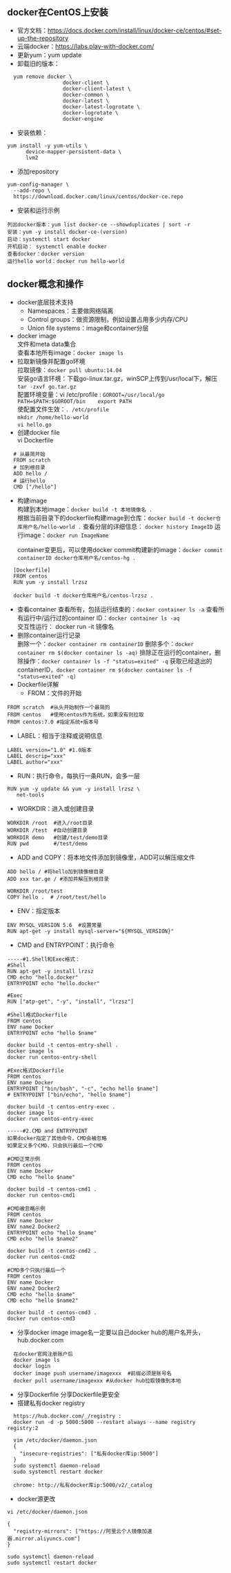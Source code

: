 ## docker在CentOS上安装
* 官方文档：https://docs.docker.com/install/linux/docker-ce/centos/#set-up-the-repository
* 云端docker：https://labs.play-with-docker.com/
* 更新yum：yum update
* 卸载旧的版本：
```
  yum remove docker \
                  docker-client \
                  docker-client-latest \
                  docker-common \
                  docker-latest \
                  docker-latest-logrotate \
                  docker-logrotate \
                  docker-engine
```   

* 安装依赖：
```
yum install -y yum-utils \
      device-mapper-persistent-data \
      lvm2
```

* 添加repository
```
yum-config-manager \
  --add-repo \
  https://download.docker.com/linux/centos/docker-ce.repo
```

* 安装和运行示例
```
列出docker版本：yum list docker-ce --showduplicates | sort -r
安装：yum -y install docker-ce-(version)
启动：systemctl start docker
开机启动： systemctl enable docker
查看docker：docker version
运行hello world：docker run hello-world
```

## docker概念和操作
* docker底层技术支持   
  * Namespaces：主要做网络隔离
  * Control groups：做资源限制，例如设置占用多少内存/CPU
  * Union file systems：image和container分层
* docker image   
  文件和meta data集合    
  查看本地所有image：`docker image ls`       
* 拉取新镜像并配置go环境   
  拉取镜像：`docker pull ubuntu:14.04`        
  安装go语言环境：下载go-linux.tar.gz，winSCP上传到/usr/local下，解压`tar -zxvf go.tar.gz`      
  配置环境变量：vi /etc/profile : `GOROOT=/usr/local/go   PATH=$PATH:$GOROOT/bin    export PATH`     
  使配置文件生效：`. /etc/profile`         
  `mkdir /home/hello-world`        
  `vi hello.go`   
* 创建docker file   
  vi Dockerfile
```
  # 从最简开始
  FROM scratch
  # 加到根目录
  ADD hello /
  # 运行hello
  CMD ["/hello"]
```
* 构建image   
  构建到本地image：`docker build -t 本地镜像名 .`    
  根据当前目录下的dockerfile构建image到仓库：`docker build -t docker仓库用户名/hello-world .`
  查看分层的详细信息： `docker history ImageID`
  运行image：`docker run ImageName`
     
  container变更后，可以使用docker commit构建新的image：`docker commit containerID docker仓库用户名/centos-hg .`   
```
  [Dockerfile]
  FROM centos
  RUN yum -y install lrzsz

  docker build -t docker仓库用户名/centos-lrzsz .
```
  
* 查看container
  查看所有，包括运行结束的：`docker container ls -a`
  查看所有运行中/运行过的container ID：`docker container ls -aq`  
  交互性运行： docker run -it 镜像名     
* 删除container运行记录  
  删除一个：`docker container rm containerID`
  删除多个：`docker container rm $(docker container ls -aq)`
  排除正在运行的container，删除操作：`docker container ls -f "status=exited" -q` 获取已经退出的containerID，`docker container rm $(docker container ls -f "status=exited" -q)`
* Dockerfile详解
  * FROM：文件的开始
```
FROM scratch  #从头开始制作一个最简的
FROM centos   #使用centos作为系统，如果没有则拉取
FROM centos:7.0 #指定系统+版本号
```
  * LABEL：相当于注释或说明信息
```
LABEL version="1.0" #1.0版本
LABEL descrip="xxx"
LABEL author="xxx"
```
  * RUN：执行命令，每执行一条RUN，会多一层
```
RUN yum -y update && yum -y install lrzsz \
   net-tools
```
  * WORKDIR：进入或创建目录
```
WORKDIR /root  #进入/root目录
WORKDIR /test  #自动创建目录
WORKDIR demo   #创建/test/demo目录
RUN pwd        #/test/demo
```
  * ADD and COPY：将本地文件添加到镜像里，ADD可以解压缩文件
```
ADD hello / #将hello加到镜像根目录
ADD xxx tar.ge / #添加并解压到根目录

WORKDIR /root/test
COPY hello .  # /root/test/hello
```
  * ENV：指定版本
```
ENV MYSQL_VERSION 5.6  #设置常量
RUN apt-get -y install mysql-server="${MYSQL_VERSION}"
```
  * CMD and ENTRYPOINT：执行命令
```
-----#1.Shell和Exec格式：
#Shell
RUN apt-get -y install lrzsz
CMD echo "hello.docker"
ENTRYPOINT echo "hello.docker"

#Exec
RUN ["atp-get", "-y", "install", "lrzsz"]

#Shell格式Dockerfile
FROM centos
ENV name Docker
ENTRYPOINT echo "hello $name"

docker build -t centos-entry-shell .
docker image ls
docker run centos-entry-shell

#Exec格式Dockerfile
FROM centos
ENV name Docker
ENTRYPOINT ["bin/bash", "-c", "echo hello $name"]
# ENTRYPOINT ["bin/echo", "hello $name"]

docker build -t centos-entry-exec .
docker image ls
docker run centos-entry-exec

-----#2.CMD and ENTRYPOINT
如果docker指定了其他命令，CMD会被忽略
如果定义多个CMD，只会执行最后一个CMD

#CMD正常示例
FROM centos
ENV name Docker
CMD echo "hello $name"

docker build -t centos-cmd1 .
docker run centos-cmd1

#CMD被忽略示例
FROM centos
ENV name Docker
ENV name2 Docker2
ENTRYPOINT echo "hello $name"
CMD echo "hello $name2"

docker build -t centos-cmd2 .
docker run centos-cmd2

#CMD多个只执行最后一个
FROM centos
ENV name Docker
ENV name2 Docker2
CMD echo "hello $name"
CMD echo "hello $name2"

docker build -t centos-cmd3 .
docker run centos-cmd3
```
* 分享docker image
  image名一定要以自己docker hub的用户名开头， hub.docker.com     

```
  在docker官网注册账户后
  docker image ls
  docker login
  docker image push username/imagexxx  #前缀必须是账号名
  docker pull username/imagexxx #从docker hub拉取镜像到本地
```
* 分享Dockerfile
  分享Dockerfile更安全
* 搭建私有docker registry
```
  https://hub.docker.com/_/registry : 
  docker run -d -p 5000:5000 --restart always --name registry registry:2

  vim /etc/docker/daemon.json
  {
    "insecure-registries": ["私有docker库ip:5000"]
  }
  sudo systemctl daemon-reload
  sudo systemctl restart docker

  chrome: http://私有docker库ip:5000/v2/_catalog
```
* docker源更改
```
vi /etc/docker/daemon.json

{
  "registry-mirrors": ["https://阿里云个人镜像加速器.mirror.aliyuncs.com"]
}

sudo systemctl daemon-reload
sudo systemctl restart docker
```
